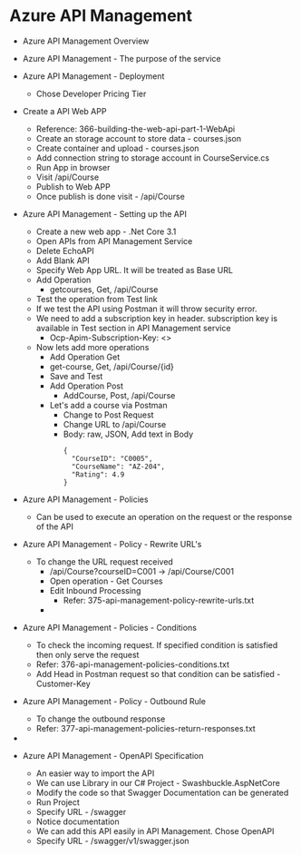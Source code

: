 # Azure API Management
  - Azure API Management Overview

  - Azure API Management - The purpose of the service
  - Azure API Management - Deployment
    - Chose Developer Pricing Tier
  - Create a API Web APP
    - Reference: 366-building-the-web-api-part-1-WebApi
    - Create an storage account to store data - courses.json
    - Create container and upload - courses.json
    - Add connection string to storage account in CourseService.cs
    - Run App in browser
    - Visit <url>/api/Course
    - Publish to Web APP
    - Once publish is done visit - <url>/api/Course

  - Azure API Management - Setting up the API
    - Create a new web app - .Net Core 3.1
    - Open APIs from API Management Service
    - Delete EchoAPI
    - Add Blank API
    - Specify Web App URL. It will be treated as Base URL
    - Add Operation
      - getcourses, Get, /api/Course
    - Test the operation from Test link
    - If we test the API using Postman it will throw security error.
    - We need to add a subscription key in header. subscription key is available in Test section in API Management service
        - Ocp-Apim-Subscription-Key: <>
    - Now lets add more operations
      - Add Operation Get
      - get-course, Get, /api/Course/{id}
      - Save and Test
      - Add Operation Post
        - AddCourse, Post, /api/Course
      - Let's add a course via Postman
        - Change to Post Request
        - Change URL to /api/Course
        - Body: raw, JSON, Add text in Body
          ```
          {
            "CourseID": "C0005",
            "CourseName": "AZ-204",
            "Rating": 4.9
          }
          ```
  - Azure API Management - Policies
    - Can be used to execute an operation on the request or the response of the API
  - Azure API Management - Policy - Rewrite URL's
    - To change the URL request received
      - /api/Course?courseID=C001  -> /api/Course/C001
      - Open operation - Get Courses
      - Edit Inbound Processing
        - Refer: 375-api-management-policy-rewrite-urls.txt
      -
  - Azure API Management - Policies - Conditions
    - To check the incoming request. If specified condition is satisfied then only serve the request
    - Refer: 376-api-management-policies-conditions.txt
    - Add Head in Postman request so that condition can be satisfied - Customer-Key

  - Azure API Management - Policy - Outbound Rule
    - To change the outbound response
    - Refer: 377-api-management-policies-return-responses.txt
  -
  - Azure API Management - OpenAPI Specification
    - An easier way to import the API
    - We can use Library in our C# Project - Swashbuckle.AspNetCore
    - Modify the code so that Swagger Documentation can be generated
    - Run Project
    - Specify URL - /swagger
    - Notice documentation
    - We can add this API easily in API Management. Chose OpenAPI
    - Specify URL - /swagger/v1/swagger.json
